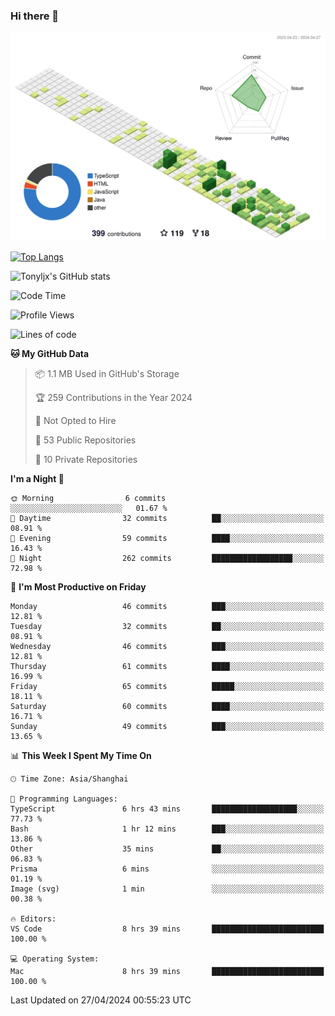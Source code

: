 ### Hi there 👋

![](./profile-3d-contrib/profile-green-animate.svg)

 

[![Top Langs](https://github-readme-stats.vercel.app/api/top-langs/?username=tonyljx)](https://github.com/anuraghazra/github-readme-stats)

![Tonyljx's GitHub stats](https://github-readme-stats.vercel.app/api?username=tonyljx&theme=default&show_icons=true)

 

<!--START_SECTION:waka-->
![Code Time](http://img.shields.io/badge/Code%20Time-340%20hrs%205%20mins-blue)

![Profile Views](http://img.shields.io/badge/Profile%20Views-0-blue)

![Lines of code](https://img.shields.io/badge/From%20Hello%20World%20I%27ve%20Written-401.3%20thousand%20lines%20of%20code-blue)

**🐱 My GitHub Data** 

> 📦 1.1 MB Used in GitHub's Storage 
 > 
> 🏆 259 Contributions in the Year 2024
 > 
> 🚫 Not Opted to Hire
 > 
> 📜 53 Public Repositories 
 > 
> 🔑 10 Private Repositories 
 > 
**I'm a Night 🦉** 

```text
🌞 Morning                6 commits           ░░░░░░░░░░░░░░░░░░░░░░░░░   01.67 % 
🌆 Daytime                32 commits          ██░░░░░░░░░░░░░░░░░░░░░░░   08.91 % 
🌃 Evening                59 commits          ████░░░░░░░░░░░░░░░░░░░░░   16.43 % 
🌙 Night                  262 commits         ██████████████████░░░░░░░   72.98 % 
```
📅 **I'm Most Productive on Friday** 

```text
Monday                   46 commits          ███░░░░░░░░░░░░░░░░░░░░░░   12.81 % 
Tuesday                  32 commits          ██░░░░░░░░░░░░░░░░░░░░░░░   08.91 % 
Wednesday                46 commits          ███░░░░░░░░░░░░░░░░░░░░░░   12.81 % 
Thursday                 61 commits          ████░░░░░░░░░░░░░░░░░░░░░   16.99 % 
Friday                   65 commits          █████░░░░░░░░░░░░░░░░░░░░   18.11 % 
Saturday                 60 commits          ████░░░░░░░░░░░░░░░░░░░░░   16.71 % 
Sunday                   49 commits          ███░░░░░░░░░░░░░░░░░░░░░░   13.65 % 
```


📊 **This Week I Spent My Time On** 

```text
🕑︎ Time Zone: Asia/Shanghai

💬 Programming Languages: 
TypeScript               6 hrs 43 mins       ███████████████████░░░░░░   77.73 % 
Bash                     1 hr 12 mins        ███░░░░░░░░░░░░░░░░░░░░░░   13.86 % 
Other                    35 mins             ██░░░░░░░░░░░░░░░░░░░░░░░   06.83 % 
Prisma                   6 mins              ░░░░░░░░░░░░░░░░░░░░░░░░░   01.19 % 
Image (svg)              1 min               ░░░░░░░░░░░░░░░░░░░░░░░░░   00.38 % 

🔥 Editors: 
VS Code                  8 hrs 39 mins       █████████████████████████   100.00 % 

💻 Operating System: 
Mac                      8 hrs 39 mins       █████████████████████████   100.00 % 
```


 Last Updated on 27/04/2024 00:55:23 UTC
<!--END_SECTION:waka-->
